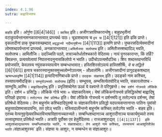 ```yaml
---
index: 4.1.96
sutra: बाह्वादिभ्यश्च

---
```

   `बाहविः` इति। _ओर्गुणः_ [[6|4|146]] । `क्वचित्` इति। अजीगत्र्ताविष्कारान्तेषु। बाहुप्रभृतीनां वटाकुपर्यन्तानामनकारान्तत्वात् प्राप्त्यर्थः पाठः। चूडाशब्दस्य च `द्वय चः`  [[4|1|121]]  इति ढकि प्राप्ते। वृकलादीनां प्राक् पुष्करसच्छब्दात् `अवृद्धाभ्यो नदीमानुषीभ्यः`  [[4|1|113]]  इत्यणि प्राप्ते। पुष्करसदित्येवमादीनां लोमशब्दपर्यन्तानां प्राप्त्यर्थः, अनकारान्तत्वात्।`अमितौजसः सलोपश्च` इति। अमितौजस्शब्दादिञ् भवति, सलोपश्च। आमितौजिः। उदञ्च्विति पठते, तत्राञ्चतेर्धातोश्चकारो वेदितव्यः। नायं पुनरकारान्तः, किं तर्हि? क्विन्नन्तः, प्रत्ययवेलायां निपातनादनुनासकिलोपो न भवति। उदीचोऽपत्यमौदञ्चिः। शिरः शब्दस्तदन्तविधिं प्रयोजयति, केवलस्य नपुंसकस्यापत्येन सम्बन्धाभावात्। हस्तिशिरसोऽपत्यं हास्तिशीर्षिः, _ये च तद्धिते_ [[6|1|61]]  इत्यत्र चकारस्यानुक्तसमुच्चलोम्नोऽपत्यम् - औध्र्वलोमिः। अजीगत्र्तादीनां प्रागुदङ्कशब्दात् `ऋष्यन्धकवृष्णि`  [[4|1|114]]  इत्यादिनाणिबाधके प्राप्ते। `उदङ्कः संज्ञायाम्` इति। उदङ्को नाम कश्चित्, तस्यापत्यमौदङ्किः। `सम्भूयोऽम्भसोः सलोपश्च` (इति)। सम्भूयस्, अम्भसित्येतयोरिञ् भवति, सकारलोपश्च - साम्भूयिः,आम्भिः। `बाह्वादिप्रभृतिषु` इति। प्रभृतिशब्देनेत ऊध्र्वं ये वक्ष्यन्ते ते परिगृह्रन्ते। `येषां दर्शनं गोत्रभावे लौकिके` इति। दर्शनं = प्रसिद्धिः। लौकिके गोत्रे भावः = संज्ञाकारित्वम्। येषां लौकिकगोत्रभावे प्रसिद्धिस्तेषां बाह्वादिषु परिग्रहो द्रष्टव्यः। `ततोऽन्यत्र तेषां प्रतिषेधः` इति। येषां लौकिके गोत्रभावे न दर्शनमपि तु ततोऽन्यत्र दर्शनम्, तेषां प्रतिषेधो वेदितव्यः। तेन बाहुर्नाम कश्चिदादिपुरुषो यः संज्ञाकारित्वेन प्रसिद्धो यदपत्यसन्तानान्तः पातिनः पुमांसो बाहुव्यपदेशमासादयन्ति, तत एवेञ् भवति। यस्त्विदालीन्तनो बाहुर्नाम कश्चित् ततोऽणेव भवति - बाहव इति। एतच्च वेत्यनुवृत्तेव्र्यवस्थितविभाषाविज्ञानाच्चलभ्यते। सम्बन्धिशब्दानाञ्च आशुरादीनाञ्च यत्कार्यमुच्यते तस्य तत्सादृश्यात् प्रतिषेधो भवति। अत्रापि पूर्वोक्त एव हेतुर्वेदितव्यः। राजआशुराद्यत्`  [[4|1|137]]  इति आशुरशब्दाद्यत्प्रत्ययः सम्बन्धिशब्दादेव भवति, न संज्ञाशब्दात्। तेन आशुरो नाम कश्चित्, तस्यापत्यं आआशुरितीञेव भवति। `संज्ञाआशुरस्य` इति। संज्ञया यः आशुरः, न सम्बन्धेन स संज्ञाआशुरः॥